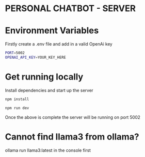 # PERSONAL CHATBOT - SERVER

# Environment Variables

Firstly create a .env file and add in a valid OpenAi key

```bash
PORT=5002
OPENAI_API_KEY=YOUR_KEY_HERE

```

# Get running locally

Install dependencies and start up the server

```bash
npm install

npm run dev
```

Once the above is complete the server will be running on port 5002

# Cannot find llama3 from ollama?

ollama run llama3:latest in the console first
